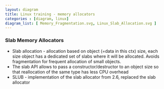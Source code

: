 ```yaml
---
layout: diagram
title: Linux training - memory allocators
categories : [diagram, linux]
diagram_list: [ Memory_Fragmentation.svg, Linux_Slab_Allocation.svg ]
---
```


### Slab Memory Allocators
* Slab allocation - allocation based on object (=data in this ctx) size, each size object has a dedicated set of slabs where it will be allocated.
  Avoids fragmentation for frequent allocation of small objects.
* The slab API allows to pass a constructor/destructor to an object size so that reallocation of the same type has less CPU overhead
* SLUB - implementation of the slab allocator from 2.6, replaced the slab allocator


